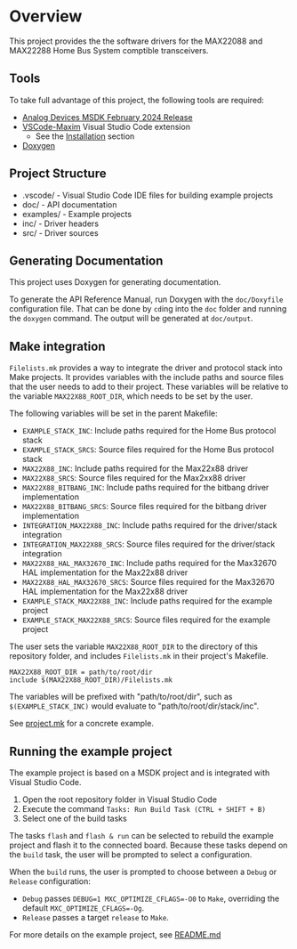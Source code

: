 # Overview

This project provides the the software drivers for the MAX22088 and MAX22288 Home Bus System comptible transceivers.

## Tools

To take full advantage of this project, the following tools are required:

- [Analog Devices MSDK February 2024 Release](https://github.com/analogdevicesinc/msdk/releases/tag/v2024_02)
- [VSCode-Maxim](https://github.com/analogdevicesinc/VSCode-Maxim) Visual Studio Code extension
  - See the [Installation](https://github.com/analogdevicesinc/VSCode-Maxim#installation) section
- [Doxygen](https://www.doxygen.nl/)

## Project Structure

- .vscode/ - Visual Studio Code IDE files for building example projects
- doc/ - API documentation
- examples/ - Example projects
- inc/ - Driver headers
- src/ - Driver sources

## Generating Documentation

This project uses Doxygen for generating documentation.

To generate the API Reference Manual, run Doxygen with the `doc/Doxyfile` configuration file.
That can be done by `cd`ing into the `doc` folder and running the `doxygen` command.
The output will be generated at `doc/output`.

## Make integration

`Filelists.mk` provides a way to integrate the driver and protocol stack into Make projects. It provides variables with the include paths and source files that the user needs to add to their project. These variables will be relative to the variable `MAX22X88_ROOT_DIR`, which needs to be set by the user.

The following variables will be set in the parent Makefile:

- `EXAMPLE_STACK_INC`: Include paths required for the Home Bus protocol stack
- `EXAMPLE_STACK_SRCS`: Source files required for the Home Bus protocol stack
- `MAX22X88_INC`: Include paths required for the Max22x88 driver
- `MAX22X88_SRCS`: Source files required for the Max2xx88 driver
- `MAX22X88_BITBANG_INC`: Include paths required for the bitbang driver implementation
- `MAX22X88_BITBANG_SRCS`: Source files required for the bitbang driver implementation
- `INTEGRATION_MAX22X88_INC`: Include paths required for the driver/stack integration
- `INTEGRATION_MAX22X88_SRCS`: Source files required for the driver/stack integration
- `MAX22X88_HAL_MAX32670_INC`: Include paths required for the Max32670 HAL implementation for the Max22x88 driver
- `MAX22X88_HAL_MAX32670_SRCS`: Source files required for the Max32670 HAL implementation for the Max22x88 driver
- `EXAMPLE_STACK_MAX22X88_INC`: Include paths required for the example project
- `EXAMPLE_STACK_MAX22X88_SRCS`: Source files required for the example project

The user sets the variable `MAX22X88_ROOT_DIR` to the directory of this repository folder, and includes `Filelists.mk` in their project's Makefile.

``` make
MAX22X88_ROOT_DIR = path/to/root/dir
include $(MAX22X88_ROOT_DIR)/Filelists.mk
```

The variables will be prefixed with "path/to/root/dir", such as
`$(EXAMPLE_STACK_INC)` would evaluate to "path/to/root/dir/stack/inc".

See [project.mk](examples/two_nodes/project.mk) for a concrete example.

## Running the example project

The example project is based on a MSDK project and is integrated with Visual Studio Code.

1. Open the root repository folder in Visual Studio Code
2. Execute the command `Tasks: Run Build Task (CTRL + SHIFT + B)`
3. Select one of the build tasks

The tasks `flash` and `flash & run` can be selected to rebuild the example project and flash it to the connected board.
Because these tasks depend on the `build` task, the user will be prompted to select a configuration.

When the `build` runs, the user is prompted to choose between a `Debug` or `Release` configuration:

- `Debug` passes `DEBUG=1 MXC_OPTIMIZE_CFLAGS=-O0` to `Make`, overriding the default `MXC_OPTIMIZE_CFLAGS=-Og`.
- `Release` passes a target `release` to `Make`.

For more details on the example project, see [README.md](examples/two_nodes/README.md)
